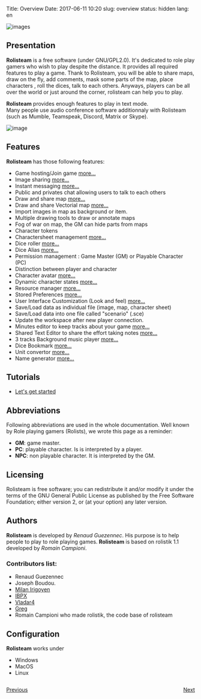 Title: Overview
Date: 2017-06-11 10:20
slug: overview
status: hidden
lang: en

![images]({static}/images/logo_rolisteam.png)

## Presentation

**Rolisteam** is a free software (under GNU/GPL2.0). It's dedicated to role play gamers who wish to play despite the distance. 
It provides all required features to play a game. 
Thank to Rolisteam, you will be able to share maps, draw on the fly, add comments, mask some parts of the map, place characters , roll the dices, talk to each others. 
Anyways, players can be all over the world or just around the corner, rolisteam can help you to play.

**Rolisteam** provides enough features to play in text mode.  
Many people use audio conference software additionnaly with Rolisteam (such as Mumble, Teamspeak, Discord, Matrix or Skype).

![image]({static}/images/charactersheet2.jpg)

## Features

**Rolisteam** has those following features:

-   Game hosting/Join game [more…]({filename}03_firststeps.md)
-   Image sharing [more…]({filename}15_images.md)
-   Instant messaging [more…]({filename}09_chat.md)
-   Public and privates chat allowing users to talk to each others
-   Draw and share map [more…]({filename}16_maps.md)
-   Draw and share Vectorial map [more…]({filename}17_VectorialMap.md)
-   Import images in map as background or item. 
-   Multiple drawing tools to draw or annotate maps
-   Fog of war on map, the GM can hide parts from maps
-   Character tokens
-   Charactersheet management [more…]({filename}20_charactersheet.md)
-   Dice roller [more…]({filename}21_dice_roller.md)
-   Dice Alias [more…]({filename}22_preferences.md)
-   Permission management : Game Master (GM) or Playable Character (PC)
-   Distinction between player and character
-   Character avatar [more…]({filename}08_connected_players.md)
-   Dynamic character states [more…]({filename}22_preferences.md)
-   Resource manager [more…]({filename}10_resources.md)
-   Stored Preferences [more…]({filename}22_preferences.md)
-   User Interface Customization (Look and feel) [more…]({filename}23_look_and_feel.md)
-   Save/Load data as individual file (image, map, character sheet)
-   Save/Load data into one file called "scenario" (.sce)
-   Update the workspace after new player connection.
-   Minutes editor to keep tracks about your game [more…]({filename}18_minutes_editor.md)
-   Shared Text Editor to share the effort taking notes [more…]({filename}19_sharedNotes.md)
-   3 tracks Background music player [more…]({filename}14_music.md)
-   Dice Bookmark [more…]({filename}13_dicebookmark.md)
-   Unit convertor [more…]({filename}12_unitConverter.md)
-   Name generator [more…]({filename}11_namegenerator.md)

## Tutorials
*   [Let's get started](http://www.rolisteam.org/tutorial01.html)


## Abbreviations

Following abbreviations are used in the whole documentation. Well known
by Role playing gamers (Rolists), we wrote this page as a reminder:

-   **GM**: game master.
-   **PC**: playable character. Is is interpreted by a player.
-   **NPC**: non playable character. It is interpreted by the GM.

## Licensing

Rolisteam is free software; you can redistribute it and/or modify it
under the terms of the GNU General Public License as published by the
Free Software Foundation; either version 2, or (at your option) any
later version.

## Authors

**Rolisteam** is developed by *Renaud Guezennec*. His purpose is to help people to play to role playing games.
**Rolisteam** is based on rolistik 1.1 developed by *Romain Campioni*.

### Contributors list:

-   Renaud Guezennec
-   Joseph Boudou.
-   [Milan Irigoyen](https://github.com/m-irigoyen)
-   [IBPX](https://github.com/IBPX)
-   [Vladar4](https://github.com/Vladar4)
-   [Greg](https://github.com/g76r)
-   Romain Campioni who made rolistik, the code base of rolisteam


## Configuration

**Rolisteam** works under

-   Windows
-   MacOS
-   Linux


<p style="text-align: left; width:49%; display: inline-block;"><a href="/">Previous</a></p>
<p style="text-align: right; width:50%;  display: inline-block;"><a href="/install.html">Next</a></p>
